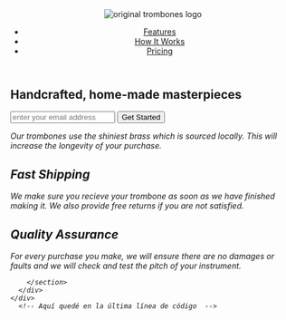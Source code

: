 <!DOCTYPE html>
<html>
  <head>
    <title>Product Landing Page</title>
    <meta charset="utf-8">
    <link rel="stylesheet" href="styles.css">
    <link
      rel="stylesheet"
      href="https://use.fontawesome.com/releases/v5.8.1/css/all.css"
      integrity="sha384-50oBUHEmvpQ+1lW4y57PTFmhCaXp0ML5d60M1M7uH2+nqUivzIebhndOJK28anvf"
      crossorigin="anonymous"
    />      
  </head>
  <body>
    <div id="page-wrapper">
      <header id="header">
        <div class="logo">
          <img id="header-img" src="https://cdn.freecodecamp.org/testable-projects-fcc/images/product-landing-page-logo.png" alt="original trombones logo">
        </div>
        <nav id="nav-bar">
          <ul>
            <li><a class="nav-link" href="#features">Features</a></li>
            <li><a class="nav-link" href="#how-it-works">How It Works</a></li>
            <li><a class="nav-link" href="#pricing">Pricing</a></li>
          </ul>
        </nav>
      </header>
      <!-- Inicio del segundo DIV -->
      <div class="container"></div> 
      <section id="hero">
        <h2>Handcrafted, home-made masterpieces</h2>
        <form id="form" action="https://www.freecodecamp.com/email-submit">
          <input name="email" id="email" type="email" placeholder="enter your email address" required>
          <input id="submit" type="submit" value="Get Started" class="btn">
        </form>
      </section>
      <!-- Inicio del primer DIV -->
      <div class="container">
        <section id="features">
          <div class="grid">
            <div class="icon"><i class="fa fa-3x fa-fire"</i></div>
            <div class="desc">
              <p>
                Our trombones use the shiniest brass which is sourced locally.
                This will increase the longevity of your purchase.
              </p>
            </div>
          </div>
          <div class="grid">
            <div class="icon"><i class="fa fa-3x fa-truck"></i></div>
            <div class="desc">
              <h2>Fast Shipping</h2>
              <p>
                We make sure you recieve your trombone as soon as we have
                finished making it. We also provide free returns if you are not
                satisfied.
              </p>
            </div>
          </div>
          <div class="grid">
  <div class="icon">
    <i class="fa fa-3x fa-battery-full" aria-hidden="true"></i>
  </div>
  <div class="desc">
    <h2>Quality Assurance</h2>
    <p>
      For every purchase you make, we will ensure there are no damages
      or faults and we will check and test the pitch of your
      instrument.
    </p>
  </div>
</div>
</section>
          
        </section>
      </div>
    </div>
      <!-- Aquí quedé en la última línea de código  -->
  </body>
</html>
